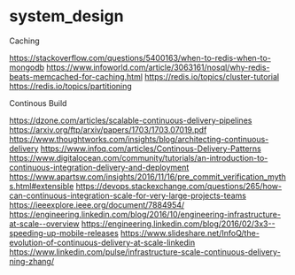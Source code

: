 # system_design

Caching 

https://stackoverflow.com/questions/5400163/when-to-redis-when-to-mongodb
https://www.infoworld.com/article/3063161/nosql/why-redis-beats-memcached-for-caching.html
https://redis.io/topics/cluster-tutorial
https://redis.io/topics/partitioning


Continous Build

https://dzone.com/articles/scalable-continuous-delivery-pipelines
https://arxiv.org/ftp/arxiv/papers/1703/1703.07019.pdf
https://www.thoughtworks.com/insights/blog/architecting-continuous-delivery
https://www.infoq.com/articles/Continous-Delivery-Patterns
https://www.digitalocean.com/community/tutorials/an-introduction-to-continuous-integration-delivery-and-deployment
https://www.apartsw.com/insights/2016/11/16/pre_commit_verification_myths.html#extensible
https://devops.stackexchange.com/questions/265/how-can-continuous-integration-scale-for-very-large-projects-teams
https://ieeexplore.ieee.org/document/7884954/
https://engineering.linkedin.com/blog/2016/10/engineering-infrastructure-at-scale--overview
https://engineering.linkedin.com/blog/2016/02/3x3--speeding-up-mobile-releases
https://www.slideshare.net/InfoQ/the-evolution-of-continuous-delivery-at-scale-linkedin
https://www.linkedin.com/pulse/infrastructure-scale-continuous-delivery-ning-zhang/
